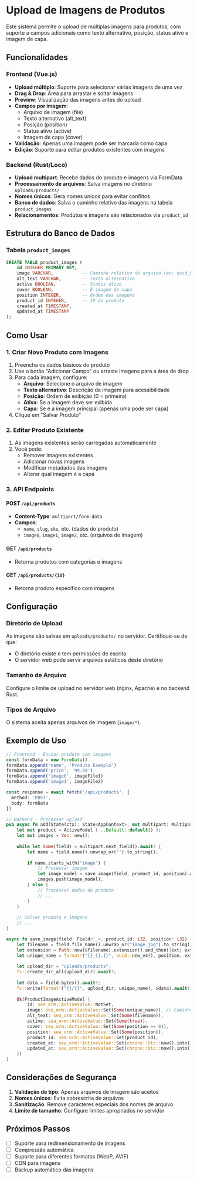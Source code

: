 # Upload de Imagens de Produtos

Este sistema permite o upload de múltiplas imagens para produtos, com suporte a campos adicionais como texto alternativo, posição, status ativo e imagem de capa.

## Funcionalidades

### Frontend (Vue.js)
- **Upload múltiplo**: Suporte para selecionar várias imagens de uma vez
- **Drag & Drop**: Área para arrastar e soltar imagens
- **Preview**: Visualização das imagens antes do upload
- **Campos por imagem**:
  - Arquivo de imagem (file)
  - Texto alternativo (alt_text)
  - Posição (position)
  - Status ativo (active)
  - Imagem de capa (cover)
- **Validação**: Apenas uma imagem pode ser marcada como capa
- **Edição**: Suporte para editar produtos existentes com imagens

### Backend (Rust/Loco)
- **Upload multipart**: Recebe dados do produto e imagens via FormData
- **Processamento de arquivos**: Salva imagens no diretório `uploads/products/`
- **Nomes únicos**: Gera nomes únicos para evitar conflitos
- **Banco de dados**: Salva o caminho relativo das imagens na tabela `product_images`
- **Relacionamentos**: Produtos e imagens são relacionados via `product_id`

## Estrutura do Banco de Dados

### Tabela `product_images`
```sql
CREATE TABLE product_images (
    id INTEGER PRIMARY KEY,
    image VARCHAR,           -- Caminho relativo do arquivo (ex: uuid_0.jpg)
    alt_text VARCHAR,        -- Texto alternativo
    active BOOLEAN,          -- Status ativo
    cover BOOLEAN,           -- É imagem de capa
    position INTEGER,        -- Ordem das imagens
    product_id INTEGER,      -- ID do produto
    created_at TIMESTAMP,
    updated_at TIMESTAMP
);
```

## Como Usar

### 1. Criar Novo Produto com Imagens
1. Preencha os dados básicos do produto
2. Use o botão "Adicionar Campo" ou arraste imagens para a área de drop
3. Para cada imagem, configure:
   - **Arquivo**: Selecione o arquivo de imagem
   - **Texto alternativo**: Descrição da imagem para acessibilidade
   - **Posição**: Ordem de exibição (0 = primeira)
   - **Ativa**: Se a imagem deve ser exibida
   - **Capa**: Se é a imagem principal (apenas uma pode ser capa)
4. Clique em "Salvar Produto"

### 2. Editar Produto Existente
1. As imagens existentes serão carregadas automaticamente
2. Você pode:
   - Remover imagens existentes
   - Adicionar novas imagens
   - Modificar metadados das imagens
   - Alterar qual imagem é a capa

### 3. API Endpoints

#### POST `/api/products`
- **Content-Type**: `multipart/form-data`
- **Campos**:
  - `name`, `slug`, `sku`, etc. (dados do produto)
  - `image0`, `image1`, `image2`, etc. (arquivos de imagem)

#### GET `/api/products`
- Retorna produtos com categorias e imagens

#### GET `/api/products/{id}`
- Retorna produto específico com imagens

## Configuração

### Diretório de Upload
As imagens são salvas em `uploads/products/` no servidor. Certifique-se de que:
- O diretório existe e tem permissões de escrita
- O servidor web pode servir arquivos estáticos deste diretório

### Tamanho de Arquivo
Configure o limite de upload no servidor web (nginx, Apache) e no backend Rust.

### Tipos de Arquivo
O sistema aceita apenas arquivos de imagem (`image/*`).

## Exemplo de Uso

```typescript
// Frontend - Enviar produto com imagens
const formData = new FormData()
formData.append('name', 'Produto Exemplo')
formData.append('price', '99.99')
formData.append('image0', imageFile1)
formData.append('image1', imageFile2)

const response = await fetch('/api/products', {
  method: 'POST',
  body: formData
})
```

```rust
// Backend - Processar upload
pub async fn add(State(ctx): State<AppContext>, mut multipart: Multipart) -> Result<Response> {
    let mut product = ActiveModel { ..Default::default() };
    let mut images = Vec::new();
    
    while let Some(field) = multipart.next_field().await? {
        let name = field.name().unwrap_or("").to_string();
        
        if name.starts_with("image") {
            // Processar imagem
            let image_model = save_image(field, product_id, position).await?;
            images.push(image_model);
        } else {
            // Processar dados do produto
            // ...
        }
    }
    
    // Salvar produto e imagens
    // ...
}

async fn save_image(field: Field<'_>, product_id: i32, position: i32) -> Result<ProductImageActiveModel> {
    let filename = field.file_name().unwrap_or("image.jpg").to_string();
    let extension = Path::new(&filename).extension().and_then(|ext| ext.to_str()).unwrap_or("jpg");
    let unique_name = format!("{}_{}.{}", Uuid::new_v4(), position, extension);
    
    let upload_dir = "uploads/products";
    fs::create_dir_all(upload_dir).await?;
    
    let data = field.bytes().await?;
    fs::write(format!("{}/{}", upload_dir, unique_name), &data).await?;
    
    Ok(ProductImageActiveModel {
        id: sea_orm::ActiveValue::NotSet,
        image: sea_orm::ActiveValue::Set(Some(unique_name)), // Caminho relativo salvo no banco
        alt_text: sea_orm::ActiveValue::Set(Some(filename)),
        active: sea_orm::ActiveValue::Set(Some(true)),
        cover: sea_orm::ActiveValue::Set(Some(position == 0)),
        position: sea_orm::ActiveValue::Set(Some(position)),
        product_id: sea_orm::ActiveValue::Set(product_id),
        created_at: sea_orm::ActiveValue::Set(chrono::Utc::now().into()),
        updated_at: sea_orm::ActiveValue::Set(chrono::Utc::now().into()),
    })
}
```

## Considerações de Segurança

1. **Validação de tipo**: Apenas arquivos de imagem são aceitos
2. **Nomes únicos**: Evita sobrescrita de arquivos
3. **Sanitização**: Remove caracteres especiais dos nomes de arquivo
4. **Limite de tamanho**: Configure limites apropriados no servidor

## Próximos Passos

- [ ] Suporte para redimensionamento de imagens
- [ ] Compressão automática
- [ ] Suporte para diferentes formatos (WebP, AVIF)
- [ ] CDN para imagens
- [ ] Backup automático das imagens 